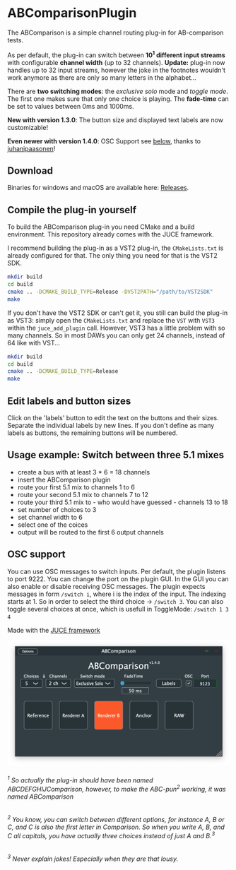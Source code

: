 # ABComparisonPlugin
The ABComparison is a simple channel routing plug-in for AB-comparison tests. 

As per default, the plug-in can switch between **10<sup>1</sup> different input streams** with configurable **channel width** (up to 32 channels). **Update:** plug-in now handles up to 32 input streams, however the joke in the footnotes wouldn't work anymore as there are only so many letters in the alphabet...

There are **two switching modes**: the *exclusive solo* mode and *toggle mode*. The first one makes sure that only one choice is playing. 
The **fade-time** can be set to values between 0ms and 1000ms.

**New with version 1.3.0**: The button size and displayed text labels are now customizable! 

**Even newer with version 1.4.0**: OSC Support see [below](#osc-support), thanks to [juhanipaasonen](https://github.com/juhanipaasonen)!

## Download
Binaries for windows and macOS are available here: [Releases](https://github.com/DanielRudrich/ABComparisonPlugin/releases).

## Compile the plug-in yourself
To build the ABComparison plug-in you need CMake and a build environment. This repository already comes with the JUCE framework.

I recommend building the plug-in as a VST2 plug-in, the `CMakeLists.txt` is already configured for that. The only thing you need for that is the VST2 SDK. 
```sh
mkdir build
cd build
cmake .. -DCMAKE_BUILD_TYPE=Release -DVST2PATH="/path/to/VST2SDK"
make
```

If you don't have the VST2 SDK or can't get it, you still can build the plug-in as VST3: simply open the `CMakeLists.txt` and replace the `VST` with `VST3` within the `juce_add_plugin` call. However, VST3 has a little problem with so many channels. So in most DAWs you can only get 24 channels, instead of 64 like with VST...
```sh
mkdir build
cd build
cmake .. -DCMAKE_BUILD_TYPE=Release
make
```
## Edit labels and button sizes
Click on the 'labels' button to edit the text on the buttons and their sizes. Separate the individual labels by new lines. If you don't define as many labels as buttons, the remaining buttons will be numbered.

## Usage example: Switch between three 5.1 mixes
 - create a bus with at least 3 * 6 = 18 channels
 - insert the ABComparison plugin
 - route your first 5.1 mix to channels 1 to 6
 - route your second 5.1 mix to channels 7 to 12
 - route your third 5.1 mix to - who would have guessed - channels 13 to 18
 - set number of choices to 3
 - set channel width to 6
 - select one of the coices
 - output will be routed to the first 6 output channels

## OSC support
You can use OSC messages to switch inputs. Per default, the plugin listens to port 9222. You can change the port on the plugin GUI. In the GUI you can also enable or disable receiving OSC messages. The plugin expects messages in form `/switch i`, where i is the index of the input. The indexing starts at 1. So in order to select the third choice -> `/switch 3`. You can also toggle several choices at once, which is usefull in ToggleMode: `/switch 1 3 4`

Made with the [JUCE framework](https://github.com/juce-framework/JUCE)

![](screenshot.png)

###### <sup>1</sup> So actually the plug-in should have been named ABCDEFGHIJComparison, however, to make the ABC-pun<sup>2</sup> working, it was named ABComparison
###### <sup>2</sup> You know, you can switch between different options, for instance A, B or C, and C is also the first letter in Comparison. So when you write A, B, and C all capitals, you have actually three choices instead of just A and B.<sup>3</sup>
###### <sup>3</sup> Never explain jokes! Especially when they are that lousy.
